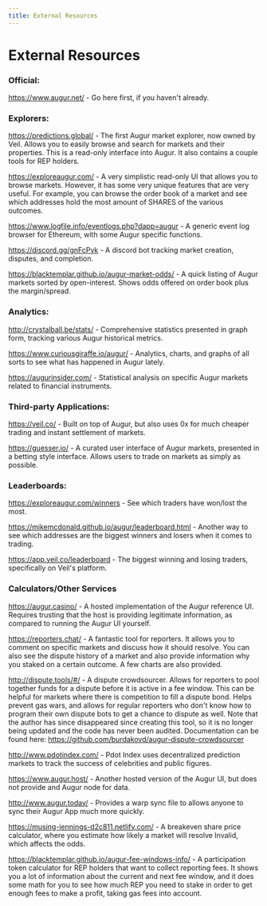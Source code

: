 ```yaml
---
title: External Resources
---
```

# External Resources 

### Official:

<https://www.augur.net/> - Go here first, if you haven't already.

### Explorers:

<https://predictions.global/> - The first Augur market explorer, now owned by Veil. Allows you to easily browse and search for markets and their properties. This is a read-only interface into Augur. It also contains a couple tools for REP holders.

<https://exploreaugur.com/> - A very simplistic read-only UI that allows you to browse markets. However, it has some very unique features that are very useful. For example, you can browse the order book of a market and see which addresses hold the most amount of SHARES of the various outcomes. 

<https://www.logfile.info/eventlogs.php?dapp=augur> - A generic event log browser for Ethereum, with some Augur specific functions.

<https://discord.gg/gnFcPvk> - A discord bot tracking market creation, disputes, and completion.

<https://blacktemplar.github.io/augur-market-odds/> - A quick listing of Augur markets sorted by open-interest. Shows odds offered on order book plus the margin/spread.

### Analytics:

<http://crystalball.be/stats/> - Comprehensive statistics presented in graph form, tracking various Augur historical metrics.

<https://www.curiousgiraffe.io/augur/> - Analytics, charts, and graphs of all sorts to see what has happened in Augur lately.

<https://augurinsider.com/> - Statistical analysis on specific Augur markets related to financial instruments.

### Third-party Applications:

<https://veil.co/> - Built on top of Augur, but also uses 0x for much cheaper trading and instant settlement of markets.

<https://guesser.io/> - A curated user interface of Augur markets, presented in a betting style interface. Allows users to trade on markets as simply as possible.

### Leaderboards:

<https://exploreaugur.com/winners> - See which traders have won/lost the most.

<https://mikemcdonald.github.io/augur/leaderboard.html> - Another way to see which addresses are the biggest winners and losers when it comes to trading.

<https://app.veil.co/leaderboard> - The biggest winning and losing traders, specifically on Veil's platform.

### Calculators/Other Services

<https://augur.casino/> - A hosted implementation of the Augur reference UI. Requires trusting that the host is providing legitimate information, as compared to running the Augur UI yourself.

<https://reporters.chat/> - A fantastic tool for reporters. It allows you to comment on specific markets and discuss how it should resolve. You can also see the dispute history of a market and also provide information why you staked on a certain outcome. A few charts are also provided.

<http://dispute.tools/#/> - A dispute crowdsourcer. Allows for reporters to pool together funds for a dispute before it is active in a fee window. This can be helpful for markets where there is competition to fill a dispute bond. Helps prevent gas wars, and allows for regular reporters who don't know how to program their own dispute bots to get a chance to dispute as well. Note that the author has since disappeared since creating this tool, so it is no longer being updated and the code has never been audited. Documentation can be found here: <https://github.com/burdakovd/augur-dispute-crowdsourcer>

<http://www.pdotindex.com/> - Pdot Index uses decentralized prediction markets to track the success of celebrities and public figures.

<https://www.augur.host/> - Another hosted version of the Augur UI, but does not provide and Augur node for data.

<http://www.augur.today/> - Provides a warp sync file to allows anyone to sync their Augur App much more quickly.

<https://musing-jennings-d2c811.netlify.com/> - A breakeven share price calculator, where you estimate how likely a market will resolve Invalid, which affects the odds.

<https://blacktemplar.github.io/augur-fee-windows-info/> - A participation token calculator for REP holders that want to collect reporting fees. It shows you a lot of information about the current and next fee window, and it does some math for you to see how much REP you need to stake in order to get enough fees to make a profit, taking gas fees into account.
